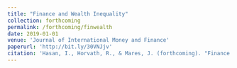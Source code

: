 ```yaml
---
title: "Finance and Wealth Inequality"
collection: forthcoming
permalink: /forthcoming/finwealth
date: 2019-01-01
venue: 'Journal of International Money and Finance'
paperurl: 'http://bit.ly/30VNJjv'
citation: 'Hasan, I., Horvath, R., & Mares, J. (forthcoming). "Finance and Wealth Inequality," Journal of International Money and Finance.'
---
```


